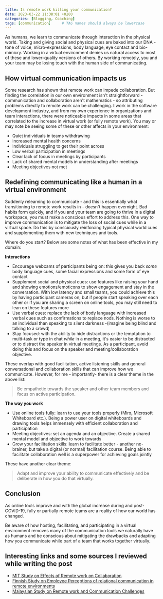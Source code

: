 ```yaml
---
title: Is remote work killing your communication?
date: 2023-03-22 11:38:01 +0200
categories: [Blogging, Coaching]
tags: [communication]     # TAG names should always be lowercase
---
```


As humans, we learn to communicate through interaction in the physical world. Taking and giving social and physical cues are baked into our DNA - tone of voice, micro-expressions, body language, eye contact and bio-mimicry. Working in a virtual environment denies us natural access to most of these and lower-quality versions of others. By working remotely, you and your team may be losing touch with the human side of communicating.

## How virtual communication impacts us
Some research has shown that remote work can impede collaboration. But finding the correlation in our own environment isn't straightforward - communication and collaboration aren't mathematics - so attributing problems directly to remote work can be challenging. I work in the software development industry, and from my own experience in organizations and team interactions, there were noticeable impacts in some areas that correlated to the increase in virtual work (or fully remote work). You may or may note be seeing some of these or other affects in your environment:

- Quiet individuals in teams withdrawing
- Increased mental health concerns
- Individuals struggling to get their point across
- Low verbal participation in meetings
- Clear lack of focus in meetings by participants
- Lack of shared mental models in understanding after meetings
- Meeting objectives not met

## Redefining communicating like a human in a virtual environment
Suddenly relearning to communicate - and this is essentially what transitioning to remote work results in - doesn't happen overnight. Bad habits form quickly, and if you and your team are going to thrive in a digital workspace, you must make a conscious effort to address this. One way to improve communication is to mitigate the loss of social cues while in a virtual space. Do this by consciously reinforcing typical physical world cues and supplementing them with new techniques and tools.

Where do you start? Below are some notes of what has been effective in my domain:

**Interactions**
- Encourage webcams of participants being on: this gives you back *some* body language cues, some facial expressions and some form of eye contact
- Supplement social and physical cues: use features like raising your hand and showing emotions/emoticons to show engagement and stay in the conversation. With low latency and small teams, you could achieve this by having participant cameras on, but if people start speaking over each other or if you are sharing a screen on online tools, you may still need to lean on these features more
- Use verbal cues: replace the lack of body language with increased verbal cues such as confirmations to replace nods. Nothing is worse to an individual than speaking to silent darkness -(imagine being blind and talking to a crowd)
- Stay focused: with the ability to hide distractions or the temptation to multi-task or type in chat *while* in a meeting, it's easier to be distracted or to distract the speaker in virtual meetings. As a participant, avoid doing this and focus on the speaker and meeting/collaboration objective.

These overlap with good facilitation, active listening skills and general conversational and collaboration skills that can improve how we communicate. However, for me - importantly-  there is a clear theme in the above list: 
> Be empathetic towards the speaker and other team members and focus on active participation.

**The way you work**
- Use online tools fully: learn to use your tools properly (Miro, Microsoft Whiteboard etc.). Being a power user on digital whiteboards and drawing tools helps immensely with efficient collaboration and participation
- Meeting objectives: set an agenda and an objective. Create a shared mental model and objective to work towards
- Grow your facilitation skills: learn to facilitate better - another no-brainer, but take a digital (or normal) facilitation course. Being able to facilitate collaboration well is a superpower for achieving goals jointly

These have another clear theme:
> Adapt and improve your ability to communicate effectively and be deliberate in how you do that virtually.

## Conclusion
As online tools improve and with the global increase during and post-COVID-19, fully or partially remote teams are a reality of how our world has changed. 

Be aware of how hosting, facilitating, and participating in a virtual environment removes many of the communication tools we naturally have as humans and be conscious about mitigating the drawbacks and adapting how you communicate while part of a team that works together virtually.

## Interesting links and some sources I reviewed while writing the post
- [MIT Study on Effects of Remote work on Collaboration](https://www.nature.com/articles/s41562-021-01196-4)
- [Finnish Study on Employee Perceptions of relational communication in remote environments](https://www.sciencedirect.com/science/article/pii/S0747563222000620)
- [Malaysian Study on Remote work and Communication Challenges](https://www.researchgate.net/publication/352305054_Remote_Work_New_Normal_Communication_Challenges)